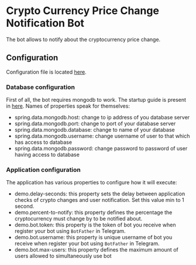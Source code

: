 # Crypto Currency Price Change Notification Bot
The bot allows to notify about the cryptocurrency price change.

## Configuration
Configuration file is located [here](src/main/resources/application.yml).

### Database configuration
First of all, the bot requires mongodb to work. The startup guide is present in [here](provisioning/mongodb).
Names of properties speak for themselves:
- spring.data.mongodb.host: change to ip address of you database server
- spring.data.mongodb.port: change to port of your database server
- spring.data.mongodb.database: change to name of your database
- spring.data.mongodb.username: change username of user to that which has access to database
- spring.data.mongodb.password: change password to password of user having access to database

### Application configuration
The application has various properties to configure how it will execute:
- demo.delay-seconds: this property sets the delay between application checks of crypto changes and user notification. Set this value min to 1 second.
- demo.percent-to-notify: this property defines the percentage the cryptocurrency must change by to be notified about.
- demo.bot.token: this property is the token of bot you receive when register your bot using `BotFather` in Telegram.
- demo.bot.username: this property is unique username of bot you receive when register your bot using `BotFather` in Telegram.
- demo.bot.max-users: this property defines the maximum amount of users allowed to simultaneously use bot
